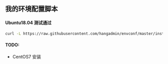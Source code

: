 ## 我的环境配置脚本

#### Ubuntu18.04 测试通过
```bash
curl -L https://raw.githubusercontent.com/hangadmin/envconf/master/install.sh | bash
```
#### TODO:
- CentOS7 安装
   